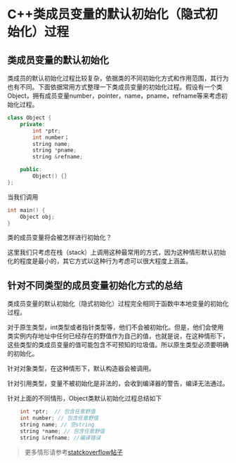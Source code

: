 # C++类成员变量的默认初始化（隐式初始化）过程

## 类成员变量的默认初始化
类成员的默认初始化过程比较复杂，依据类的不同初始化方式和作用范围，其行为也有不同。下面依据常用方式整理一下类成员变量的初始化过程。假设有一个类Object，拥有成员变量number，pointer，name，pname，refname等来考虑初始化过程。

```cpp
class Object {
    private:
        int *ptr;
        int number；
        string name;
        string *pname;
        string &refname;

    public:
        Object() {}
};
```
当我们调用

```cpp
int main() {
    Object obj;
}
```
类的成员变量将会被怎样进行初始化？

这里我们只考虑在栈（stack）上调用这种最常用的方式，因为这种情形默认初始化的程度是最小的，其它方式以这种行为考虑可以很大程度上涵盖。

## 针对不同类型的成员变量初始化方式的总结
类成员变量的默认初始化（隐式初始化）过程完全相同于函数中本地变量的初始化过程。

对于原生类型，int类型或者指针类型等，他们不会被初始化。但是，他们会使用类实例内存地址中任何已经存在的野值作为自己的值，也就是说，在这种情形下，这些类型的类成员变量的值可能包含不可预知的垃圾值。所以原生类型必须要明确的初始化。

针对对象类型，在这种情形下，默认构造器会被调用。

针对引用类型，变量不被初始化是非法的，会收到编译器的警告，编译无法通过。

针对上面的不同情形，Object类默认初始化过程总结如下

```cpp
    int *ptr;  // 包含任意野值
    int number; // 包含任意野值
    string name; // 空string
    string *name; // 包含任意野值
    string &refname; //编译错误
```

> 更多情形请参考[statckoverflow帖子](https://stackoverflow.com/questions/3127454/how-do-c-class-members-get-initialized-if-i-dont-do-it-explicitly)

